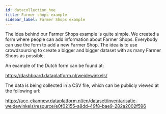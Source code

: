 ```yaml
---
id: datacollection_hoe
title: Farmer shops example
sidebar_label: Farmer Shops example
---
```


The idea behind our Farmer Shops example is quite simple. We created a form where people can add information about Farmer Shops. Everybody can use the form to add a new Farmer Shop. The idea is to use crowdsourcing to create a bigger and bigger dataset with as many Farmer Shops as possible.

An example of the Dutch form can be found at:

https://dashboard.dataplatform.nl/weidewinkels/

The data is being collected in a CSV file, which can be publicly viewed at the following url:

https://acc-ckannew.dataplatform.nl/en/dataset/inventarisatie-weidewinkels/resource/e0f02155-a8dd-49f8-bae9-282a2002f596